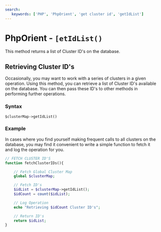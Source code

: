 ```yaml
---
search:
   keywords: ['PHP', 'PhpOrient', 'get cluster id', 'getIdList']
---
```


# PhpOrient - `[etIdList()`

This method returns a list of Cluster ID's on the database.

## Retrieving Cluster ID's

Occasionally, you may want to work with a series of clusters in a given operation.  Using this method, you can retrieve a list of Cluster ID's available on the database.  You can then pass these ID's to other methods in performing further operations.

### Syntax

```
$clusterMap->getIdList()
```

### Example

In cases where you find yourself making frequent calls to all clusters on the database, you may find it convenient to write a simple function to fetch it and log the operation for you.

```php
// FETCH CLUSTER ID'S
function fetchClusterIDs(){

	// Fetch Global Cluster Map
	global $clusterMap;

	// Fetch ID's
	$idList = $clusterMap->getIdList();	
	$idCount = count($idList);

	// Log Operation
	echo "Retrieving $idCount Cluster ID's";

	// Return ID's
	return $idList;
}
```
